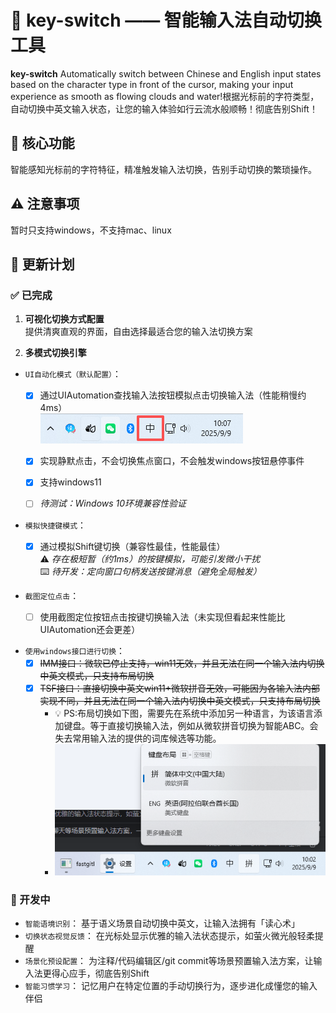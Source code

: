 
# 🔑 key-switch —— 智能输入法自动切换工具

<!-- Plugin description -->
**key-switch** Automatically switch between Chinese and English input states based on the character type in front of the cursor, making your input experience as smooth as flowing clouds and water!根据光标前的字符类型，自动切换中英文输入状态，让您的输入体验如行云流水般顺畅！彻底告别Shift！
<!-- Plugin description end -->
## 🚀 核心功能
智能感知光标前的字符特征，精准触发输入法切换，告别手动切换的繁琐操作。
## ⚠️ 注意事项
暂时只支持windows，不支持mac、linux


## 📅 更新计划
### ✅ 已完成
1. **可视化切换方式配置**  
   提供清爽直观的界面，自由选择最适合您的输入法切换方案

2. **多模式切换引擎**

- `UI自动化模式（默认配置）`：
  - [x] 通过UIAutomation查找输入法按钮模拟点击切换输入法（性能稍慢约4ms）  
    ![img_2.png](img.png)
  - [x] 实现静默点击，不会切换焦点窗口，不会触发windows按钮悬停事件
  - [x] 支持windows11
  - [ ] *待测试：Windows 10环境兼容性验证*


- `模拟快捷键模式`：
  - [x] 通过模拟Shift键切换（兼容性最佳，性能最佳）  
    ⚠️ *存在极短暂（约1ms）的按键模拟，可能引发微小干扰*  
    ⌨️ *待开发：定向窗口句柄发送按键消息（避免全局触发）*


- `截图定位点击`：
  - [ ] 使用截图定位按钮点击按键切换输入法（未实现但看起来性能比UIAutomation还会更差）


- `使用windows接口进行切换`：
  - [x] ~~IMM接口：微软已停止支持，win11无效，并且无法在同一个输入法内切换中英文模式，只支持布局切换~~
  - [x] ~~TSF接口：直接切换中英文win11+微软拼音无效，可能因为各输入法内部实现不同，并且无法在同一个输入法内切换中英文模式，只支持布局切换~~
    - 💡 PS:布局切换如下图，需要先在系统中添加另一种语言，为该语言添加键盘。等于直接切换输入法，例如从微软拼音切换为智能ABC。会失去常用输入法的提供的词库候选等功能。
    - ![img_1.png](img_1.png)
### 🚧 开发中
- `智能语境识别`：
  基于语义场景自动切换中英文，让输入法拥有「读心术」
- `切换状态视觉反馈`：
  在光标处显示优雅的输入法状态提示，如萤火微光般轻柔提醒
- `场景化预设配置`：
  为注释/代码编辑区/git commit等场景预置输入法方案，让输入法更得心应手，彻底告别Shift
- `智能习惯学习`：
  记忆用户在特定位置的手动切换行为，逐步进化成懂您的输入伴侣
